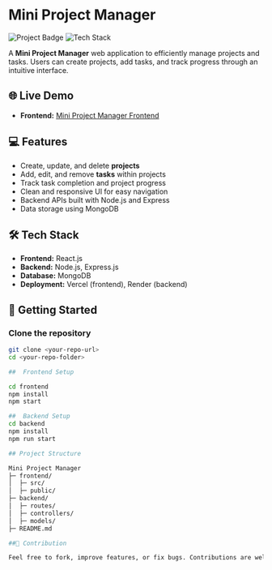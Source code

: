 # Mini Project Manager

![Project Badge](https://img.shields.io/badge/status-active-brightgreen) ![Tech Stack](https://img.shields.io/badge/stack-React%20%7C%20Node.js%20%7C%20Express%20%7C%20MongoDB-blue)

A **Mini Project Manager** web application to efficiently manage projects and tasks. Users can create projects, add tasks, and track progress through an intuitive interface.

## 🌐 Live Demo

- **Frontend:** [Mini Project Manager Frontend](https://appsian-home-assignment2-qr7p.vercel.app/login)  

## 💻 Features

- Create, update, and delete **projects**  
- Add, edit, and remove **tasks** within projects  
- Track task completion and project progress  
- Clean and responsive UI for easy navigation  
- Backend APIs built with Node.js and Express  
- Data storage using MongoDB

## 🛠 Tech Stack

- **Frontend:** React.js  
- **Backend:** Node.js, Express.js  
- **Database:** MongoDB  
- **Deployment:** Vercel (frontend), Render (backend)

## 🚀 Getting Started

### Clone the repository

```bash
git clone <your-repo-url>
cd <your-repo-folder>

##  Frontend Setup

cd frontend
npm install
npm start

##  Backend Setup
cd backend
npm install
npm run start

## Project Structure

Mini Project Manager
├─ frontend/
│  ├─ src/
│  ├─ public/
├─ backend/
│  ├─ routes/
│  ├─ controllers/
│  ├─ models/
├─ README.md

##🤝 Contribution

Feel free to fork, improve features, or fix bugs. Contributions are welcome!
